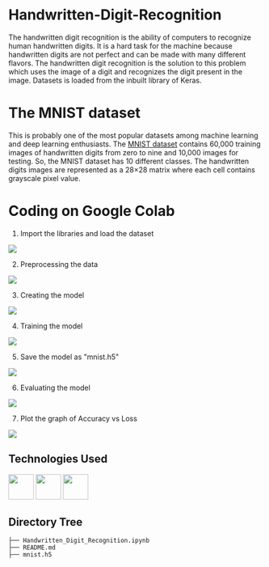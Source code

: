 # Handwritten-Digit-Recognition
The handwritten digit recognition is the ability of computers to recognize human handwritten digits. It is a hard task for the machine because handwritten digits are not perfect and can be made with many different flavors. The handwritten digit recognition is the solution to this problem which uses the image of a digit and recognizes the digit present in the image. Datasets is loaded from the inbuilt library of Keras.

# The MNIST dataset
This is probably one of the most popular datasets among machine learning and deep learning enthusiasts. The [MNIST dataset](http://yann.lecun.com/exdb/mnist/) contains 60,000 training images of handwritten digits from zero to nine and 10,000 images for testing. So, the MNIST dataset has 10 different classes. The handwritten digits images are represented as a 28×28 matrix where each cell contains grayscale pixel value.

# Coding on Google Colab

1. Import the libraries and load the dataset
<img target="_blank" src="https://64.media.tumblr.com/2b7e394673b8c7bb67d076de57af0d54/7d9fe0e8c295eea3-39/s1280x1920/afaa604c2a610e2c8c5a61c6fe40f444831fc773.png">

2. Preprocessing the data
<img target="_blank" src="https://64.media.tumblr.com/2da3b2adabb8d3623fdd8168d16309c9/7d9fe0e8c295eea3-b5/s1280x1920/49e9fc2222772df0fca11e6bf0823045e7029a0f.png">

3. Creating the model
<img target="_blank" src="https://64.media.tumblr.com/be4c14c7311b3ae633e0399b26da8f93/7d9fe0e8c295eea3-91/s1280x1920/79675abeb7b712d9fdee40bd87cdb4e69ffb9521.png">

4. Training the model
<img target="_blank" src="https://64.media.tumblr.com/c27709b5efbcd8493142aef9058ea5d6/7d9fe0e8c295eea3-bb/s1280x1920/a84d3786dd44c1e5d38396f7f422eb1c0614a089.png">

5. Save the model as "mnist.h5"
<img target="_blank" src="https://64.media.tumblr.com/ea407f217f1ac7b50b2c16c6feacb5d8/efd72c215d3a98aa-48/s1280x1920/11f88a015cdf99d997a047b5527645a98527e51a.png">

6. Evaluating the model
<img target="_blank" src="https://64.media.tumblr.com/3194b3574e2961fecee5d96886a2f6c7/efd72c215d3a98aa-0e/s1280x1920/6504524066943a71342e288654ea4fc8ae1b2f7f.png">

7. Plot the graph of Accuracy vs Loss
<img target="_blank" src="https://64.media.tumblr.com/9ecabb1af0cdc7c252509500c0aa12da/efd72c215d3a98aa-8a/s1280x1920/ec4cd53c00a841be55f16bde9dc209ea8ddc0375.png">

## Technologies Used
[<img target="_blank" src="https://www.gstatic.com/devrel-devsite/prod/vbd0faab6c0701e17b2f66039dd03326fc0e1627ecbcddaec4cd383df8dda622c/tensorflow/images/lockup.svg" height=50>](https://www.tensorflow.org/) [<img target="_blank" src="https://keras.io/img/logo-small.png" height=50>](https://keras.io/) [<img target="_blank" src="https://matplotlib.org/stable/_static/logo2_compressed.svg" height=50>](https://matplotlib.org/stable/index.html)
## Directory Tree 
```
├── Handwritten_Digit_Recognition.ipynb
├── README.md
├── mnist.h5
```
